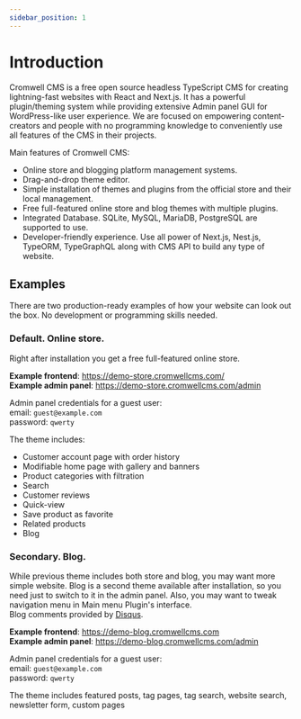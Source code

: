 ```yaml
---
sidebar_position: 1
---
```


# Introduction

Cromwell CMS is a free open source headless TypeScript CMS for creating lightning-fast websites with React and Next.js. It has a powerful plugin/theming system while providing extensive Admin panel GUI for WordPress-like user experience. 
We are focused on empowering content-creators and people with no programming knowledge to conveniently use all features of the CMS in their projects.

Main features of Cromwell CMS:
- Online store and blogging platform management systems.
- Drag-and-drop theme editor.
- Simple installation of themes and plugins from the official store and their local management.
- Free full-featured online store and blog themes with multiple plugins.
- Integrated Database. SQLite, MySQL, MariaDB, PostgreSQL are supported to use.
- Developer-friendly experience. Use all power of Next.js, Nest.js, TypeORM, TypeGraphQL along with CMS API to build any type of website.  

## Examples

There are two production-ready examples of how your website can look out the box. No development or programming skills needed.

### Default. Online store.

Right after installation you get a free full-featured online store.

**Example frontend**: https://demo-store.cromwellcms.com/  
**Example admin panel**: https://demo-store.cromwellcms.com/admin  

Admin panel credentials for a guest user:  
email: `guest@example.com`  
password: `qwerty`  

The theme includes:
- Customer account page with order history
- Modifiable home page with gallery and banners
- Product categories with filtration
- Search
- Customer reviews
- Quick-view
- Save product as favorite
- Related products
- Blog

### Secondary. Blog.

While previous theme includes both store and blog, you may want more simple website. Blog is a second theme available after installation, so you need just to switch to it in the admin panel. Also, you may want to tweak navigation menu in Main menu Plugin's interface.   
Blog comments provided by [Disqus](https://disqus.com/).

**Example frontend**: https://demo-blog.cromwellcms.com  
**Example admin panel**: https://demo-blog.cromwellcms.com/admin  

Admin panel credentials for a guest user:  
email: `guest@example.com`  
password: `qwerty`  

The theme includes featured posts, tag pages, tag search, website search, newsletter form, custom pages